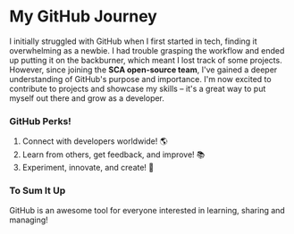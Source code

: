 # My GitHub Journey
I initially struggled with GitHub when I first started in tech, finding it overwhelming as a newbie. I had trouble grasping the workflow and ended up putting it on the backburner, which meant I lost track of some projects. However, since joining the **SCA open-source team**, I've gained a deeper understanding of GitHub's purpose and importance. I'm now excited to contribute to projects and showcase my skills – it's a great way to put myself out there and grow as a developer.

### GitHub Perks!
   1. Connect with developers worldwide! 🌎
   2. Learn from others, get feedback, and improve! 📚
  3. Experiment, innovate, and create! 🎨

### To Sum It Up

GitHub is an awesome tool for everyone interested in learning, sharing and managing!

